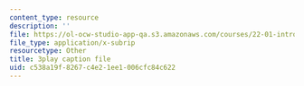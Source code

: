 ```yaml
---
content_type: resource
description: ''
file: https://ol-ocw-studio-app-qa.s3.amazonaws.com/courses/22-01-introduction-to-nuclear-engineering-and-ionizing-radiation-fall-2016/c538a19f8267c4e21ee1006cfc84c622_Hz7ouec7dKo.srt
file_type: application/x-subrip
resourcetype: Other
title: 3play caption file
uid: c538a19f-8267-c4e2-1ee1-006cfc84c622
---
```

